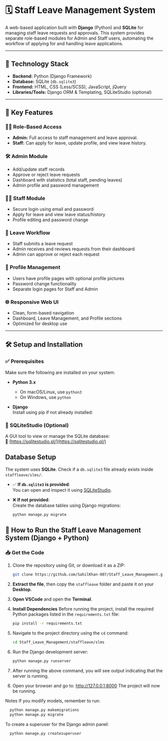 # 🗓️ Staff Leave Management System

A web-based application built with **Django** (Python) and **SQLite** for managing staff leave requests and approvals. This system provides separate role-based modules for Admin and Staff users, automating the workflow of applying for and handling leave applications.

---

## 🚀 Technology Stack

- **Backend:** Python (Django Framework)
- **Database:** SQLite (`db.sqlite3`)
- **Frontend:** HTML, CSS (Less/SCSS), JavaScript, jQuery
- **Libraries/Tools:** Django ORM & Templating, SQLiteStudio (optional)

---

## 🔑 Key Features

### 🧑‍💼 Role-Based Access
- **Admin:** Full access to staff management and leave approval.
- **Staff:** Can apply for leave, update profile, and view leave history.

### 🛠️ Admin Module
- Add/update staff records
- Approve or reject leave requests
- Dashboard with statistics (total staff, pending leaves)
- Admin profile and password management

### 👨‍💼 Staff Module
- Secure login using email and password
- Apply for leave and view leave status/history
- Profile editing and password change

### 🔄 Leave Workflow
- Staff submits a leave request
- Admin receives and reviews requests from their dashboard
- Admin can approve or reject each request

### 👤 Profile Management
- Users have profile pages with optional profile pictures
- Password change functionality
- Separate login pages for Staff and Admin

### 🌐 Responsive Web UI
- Clean, form-based navigation
- Dashboard, Leave Management, and Profile sections
- Optimized for desktop use

---
## 🛠️ Setup and Installation

### ✅ Prerequisites

Make sure the following are installed on your system:

- **Python 3.x**  
  - On macOS/Linux, use `python3`  
  - On Windows, use `python`

- **Django**  
  Install using pip if not already installed:

### 🧰 SQLiteStudio (Optional)

A GUI tool to view or manage the SQLite database:  
🔗 [https://sqlitestudio.pl/](https://sqlitestudio.pl/)


## Database Setup

The system uses **SQLite**. Check if a `db.sqlite3` file already exists inside `staffleave/slms/`.

- ✅ **If `db.sqlite3` is provided**:  
  You can open and inspect it using [SQLiteStudio](https://sqlitestudio.pl/).

- ❌ **If not provided**:  
  Create the database tables using Django migrations:

    ```bash
    python manage.py migrate
    ```
## 🚀 How to Run the Staff Leave Management System (Django + Python)

### 📥 Get the Code

1. Clone the repository using Git, or download it as a ZIP:

    ```bash
    git clone https://github.com/SahilKhan-007/Staff_Leave_Management.git
    ```
2. **Extract the file**, then copy the `staffleave` folder and paste it on your **Desktop**.

3. **Open VSCode** and open the **Terminal**.

4. **Install Dependencies**
    Before running the project, install the required Python packages listed in the `requirements.txt` file:
    ```bash
    pip install -r requirements.txt
    ```
5. Navigate to the project directory using the `cd` command:
   
    ```bash
    cd Staff_Leave_Management/staffleave/slms
    ```

7. Run the Django development server:
   
    ```bash
    python manage.py runserver
    ```
8. After running the above command, you will see output indicating that the server is running.

9. Open your browser and go to: 
    http://127.0.0.1:8000
The project will now be running.


Notes
If you modify models, remember to run:
    
  ```bash
    python manage.py makemigrations
    python manage.py migrate
  ```
To create a superuser for the Django admin panel:
  ```bash
    python manage.py createsuperuser
  ```
